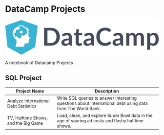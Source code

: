 # DataCamp Projects
![](Image.png)

A notebook of Datacamp Projects

## SQL Project



| Project Name | Description |
| --- | --- |
| Analyze International Debt Statistics | Write SQL queries to answer interesting questions about international debt using data from The World Bank. | 
| TV, Halftime Shows, and the Big Game | Load, clean, and explore Super Bowl data in the age of soaring ad costs and flashy halftime shows. |
